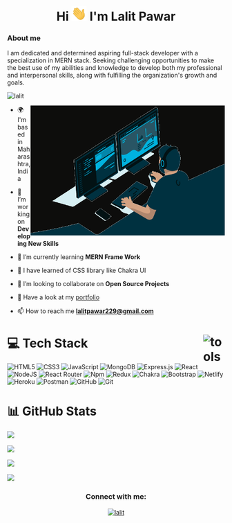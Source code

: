 <h1 align="center">
  Hi
  <img src="https://raw.githubusercontent.com/ABSphreak/ABSphreak/master/gifs/Hi.gif" width="35"/>
  I'm Lalit Pawar
</h1>

<h4 align="left">
 <h3>About me</h3>

 I am dedicated and determined aspiring full-stack developer with a specialization in MERN stack. Seeking challenging opportunities to make the best use of my abilities and knowledge to develop both my professional and interpersonal skills, along with fulfilling the organization's growth and goals.
</h4>
<p align="left"> <img src="https://komarev.com/ghpvc/?username=lalitUnstopable&label=Profile%20Views&color=0e75b6&style=flat" alt="lalit" /> </p>
<img align="right" width="450px" height="300px" src="https://raw.githubusercontent.com/Potential17/Potential17/master/user%20(2).gif" />

- 🌍 I'm based in Maharashtra, India

- 🔭 I’m  working on **Developing New Skills**

- 🌱 I’m currently learning **MERN Frame Work**

- 🚀 I have learned of CSS library like Chakra UI

- 👬 I’m looking to collaborate on **Open Source Projects**

- 💬 Have a look at my [portfolio](https://lalitunstopable.github.io/)

- 📫 How to reach me **lalitpawar229@gmail.com**

# 💻 Tech Stack <img align="right" width="50" alt="tools" src="https://camo.githubusercontent.com/beb64ff21c883e318e4f5db5231c2ba4175705bea1c9249e82a41ab375db4f75/68747470733a2f2f6d65646961322e67697068792e636f6d2f6d656469612f51737347456d706b79454f684243623765312f67697068792e6769663f6369643d656366303565343761306e336769316266716e74716d6f62386739616964316f796a327772336473336d67373030626c267269643d67697068792e676966" />
![HTML5](https://img.shields.io/badge/html5-%23E34F26.svg?style=for-the-badge&logo=html5&logoColor=white)
![CSS3](https://img.shields.io/badge/css3-%231572B6.svg?style=for-the-badge&logo=css3&logoColor=white)
![JavaScript](https://img.shields.io/badge/javascript-%23323330.svg?style=for-the-badge&logo=javascript&logoColor=%23F7DF1E)
![MongoDB](https://img.shields.io/badge/MongoDB-%234ea94b.svg?style=for-the-badge&logo=mongodb&logoColor=white)
![Express.js](https://img.shields.io/badge/express.js-%23404d59.svg?style=for-the-badge&logo=express&logoColor=%2361DAFB)
![React](https://img.shields.io/badge/react-%2320232a.svg?style=for-the-badge&logo=react&logoColor=%2361DAFB)
![NodeJS](https://img.shields.io/badge/node.js-6DA55F?style=for-the-badge&logo=node.js&logoColor=white)
![React
Router](https://img.shields.io/badge/React_Router-CA4245?style=for-the-badge&logo=react-router&logoColor=white)
![Npm](https://img.shields.io/badge/npm-%23E34F26.svg?style=for-the-badge&logo=npm&logoColor=white)
![Redux](https://img.shields.io/badge/redux-%23593d88.svg?style=for-the-badge&logo=redux&logoColor=white)
![Chakra](https://img.shields.io/badge/chakra-%234ED1C5.svg?style=for-the-badge&logo=chakraui&logoColor=white)
![Bootstrap](https://img.shields.io/badge/bootstrap-%23563D7C.svg?style=for-the-badge&logo=bootstrap&logoColor=white)
![Netlify](https://img.shields.io/badge/netlify-%23000000.svg?style=for-the-badge&logo=netlify&logoColor=#00C7B7)
![Heroku](https://img.shields.io/badge/heroku-%23430098.svg?style=for-the-badge&logo=heroku&logoColor=white)
![Postman](https://img.shields.io/badge/Postman-FF6C37?style=for-the-badge&logo=postman&logoColor=white)
![GitHub](https://img.shields.io/badge/github-%23000000.svg?style=for-the-badge&logo=github&logoColor=#00C7B7)
![Git](https://img.shields.io/badge/git-%23E34F26.svg?style=for-the-badge&logo=git&logoColor=white)

# 📊 GitHub Stats

![](https://github-readme-streak-stats.herokuapp.com/?user=lalitUnstopable&theme=react&hide_border=false&layout=compact) <br />

![](https://github-readme-stats.vercel.app/api?username=lalitUnstopable&theme=react&hide_border=false&show_icons=true&locale=en)<br />

![](https://github-readme-stats.vercel.app/api/top-langs/?username=lalitUnstopable&theme=react&hide_border=false&include_all_commits=true&layout=compact)

![](https://activity-graph.herokuapp.com/graph?username=lalitUnstopable&theme=react-dark&hide_border=true)


<h3 align="center">Connect with me:</h3>
<p align="center">
<a href="https://www.linkedin.com/in/lalit-pawar-4278b126b/" target="blank"><img align="center" src="https://images.unsplash.com/photo-1611944212129-29977ae1398c?ixlib=rb-4.0.3&ixid=MnwxMjA3fDB8MHxwaG90by1wYWdlfHx8fGVufDB8fHx8&auto=format&fit=crop&w=1074&q=80" alt="lalit" height="30" width="40" /></a>
</p>
